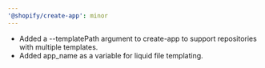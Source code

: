 ```yaml
---
'@shopify/create-app': minor
---
```


- Added a --templatePath argument to create-app to support repositories with multiple templates.
- Added app_name as a variable for liquid file templating.
